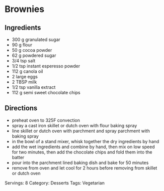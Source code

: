 # Brownies
## Ingredients
- 300 g granulated sugar
- 90 g flour
- 50 g cocoa powder
- 62 g powdered sugar
- 3/4 tsp salt
- 1/2 tsp instant esperesso powder
- 112 g canola oil
- 2 large eggs
- 2 TBSP milk
- 1/2 tsp vanilla extract
- 112 g semi sweet chocolate chips
## Directions
- preheat oven to 325F convection
- spray a cast iron skillet or dutch oven with flour baking spray
- line skillet or dutch oven with parchment and spray parchment with baking spray
- in the bowl of a stand mixer, whisk together the dry ingredients by hand
- add the wet ingredients and combine by hand, then mix on low speed for two minutes, then add the chocolate chips and fold them into the batter
- pour into the parchment lined baking dish and bake for 50 minutes
- remove from oven and let cool for 2 hours before removing from skillet or dutch oven

Servings: 8
Category: Desserts
Tags: Vegetarian
